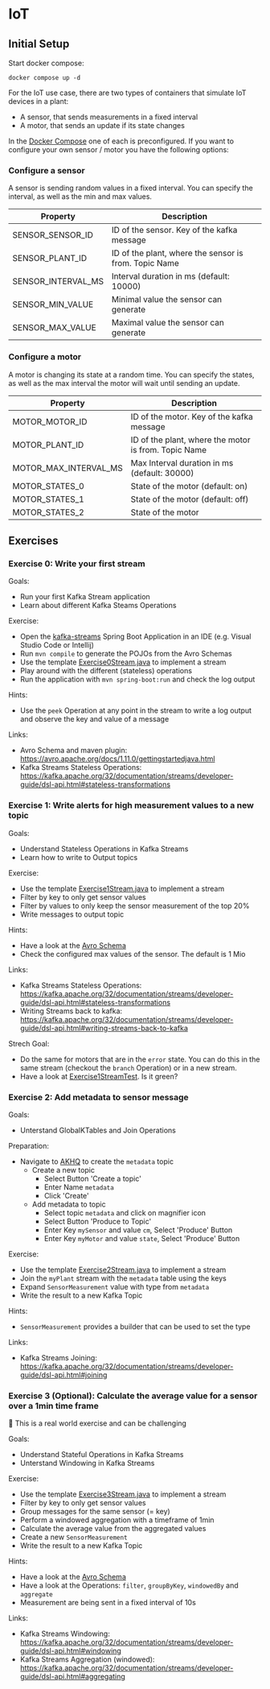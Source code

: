 # IoT

## Initial Setup

Start docker compose:

```
docker compose up -d
```

For the IoT use case, there are two types of containers that simulate IoT devices in a plant:

* A sensor, that sends measurements in a fixed interval
* A motor, that sends an update if its state changes

In the [Docker Compose](docker-compose.yml) one of each is preconfigured.
If you want to configure your own sensor / motor you have the following options:

### Configure a sensor

A sensor is sending random values in a fixed interval. You can specify the interval, as well as the min and max values.

| Property           | Description                                           |
|--------------------|-------------------------------------------------------|
| SENSOR_SENSOR_ID   | ID of the sensor. Key of the kafka message            |
| SENSOR_PLANT_ID    | ID of the plant, where the sensor is from. Topic Name |
| SENSOR_INTERVAL_MS | Interval duration in ms (default: 10000)              |
| SENSOR_MIN_VALUE   | Minimal value the sensor can generate                 |
| SENSOR_MAX_VALUE   | Maximal value the sensor can generate                 |

### Configure a motor

A motor is changing its state at a random time. You can specify the states, as well as the max interval the motor will wait until sending an update.

| Property              | Description                                          |
|-----------------------|------------------------------------------------------|
| MOTOR_MOTOR_ID        | ID of the motor. Key of the kafka message            |
| MOTOR_PLANT_ID        | ID of the plant, where the motor is from. Topic Name |
| MOTOR_MAX_INTERVAL_MS | Max Interval duration in ms (default: 30000)         |
| MOTOR_STATES_0        | State of the motor (default: on)                     |
| MOTOR_STATES_1        | State of the motor (default: off)                    |
| MOTOR_STATES_2        | State of the motor                                   |

## Exercises

### Exercise 0: Write your first stream

Goals:

* Run your first Kafka Stream application
* Learn about different Kafka Steams Operations

Exercise:

* Open the [kafka-streams](uc-iot/kafka-stream) Spring Boot Application in an IDE (e.g. Visual Studio Code or Intellij)
* Run `mvn compile` to generate the POJOs from the Avro Schemas
* Use the template [Exercise0Stream.java](uc-iot/kafka-stream/src/main/java/com/zuehlke/training/kafka/iot/stream/Exercise0Stream.java) to implement a stream
* Play around with the different (stateless) operations
* Run the application with `mvn spring-boot:run` and check the log output

Hints:

* Use the `peek` Operation at any point in the stream to write a log output and observe the key and value of a message

Links:

* Avro Schema and maven plugin: https://avro.apache.org/docs/1.11.0/gettingstartedjava.html
* Kafka Streams Stateless Operations: https://kafka.apache.org/32/documentation/streams/developer-guide/dsl-api.html#stateless-transformations

### Exercise 1: Write alerts for high measurement values to a new topic

Goals:

* Understand Stateless Operations in Kafka Streams
* Learn how to write to Output topics

Exercise:

* Use the template [Exercise1Stream.java](uc-iot/kafka-stream/src/main/java/com/zuehlke/training/kafka/iot/stream/Exercise1Stream.java) to implement a stream
* Filter by key to only get sensor values
* Filter by values to only keep the sensor measurement of the top 20%
* Write messages to output topic

Hints:

* Have a look at the [Avro Schema](uc-iot/kafka-stream/src/main/resources/avro/values.avsc)
* Check the configured max values of the sensor. The default is 1 Mio

Links:

* Kafka Streams Stateless Operations: https://kafka.apache.org/32/documentation/streams/developer-guide/dsl-api.html#stateless-transformations
* Writing Streams back to kafka: https://kafka.apache.org/32/documentation/streams/developer-guide/dsl-api.html#writing-streams-back-to-kafka

Strech Goal:

* Do the same for motors that are in the `error` state. You can do this in the same stream (checkout the `branch` Operation) or in a new stream.
* Have a look at [Exercise1StreamTest](uc-iot/kafka-stream/src/test/java/com/zuehlke/training/kafka/iot/stream/Exercise1StreamTest.java). Is it green?

### Exercise 2: Add metadata to sensor message

Goals:

* Unterstand GlobalKTables and Join Operations

Preparation:

* Navigate to [AKHQ](http://localhost:8080/ui/docker-kafka-server/topic) to create the `metadata` topic
  * Create a new topic
    * Select Button 'Create a topic'
    * Enter Name `metadata`
    * Click 'Create'
  * Add metadata to topic
    * Select topic `metadata` and click on magnifier icon
    * Select Button 'Produce to Topic'
    * Enter Key `mySensor` and value `cm`, Select 'Produce' Button
    * Enter Key `myMotor` and value `state`, Select 'Produce' Button
  
Exercise:

* Use the template [Exercise2Stream.java](uc-iot/kafka-stream/src/main/java/com/zuehlke/training/kafka/iot/stream/Exercise2Stream.java) to implement a stream
* Join the `myPlant` stream with the `metadata` table using the keys
* Expand `SensorMeasurement` value with type from `metadata`
* Write the result to a new Kafka Topic

Hints:

* `SensorMeasurement` provides a builder that can be used to set the type

Links:

* Kafka Streams Joining: https://kafka.apache.org/32/documentation/streams/developer-guide/dsl-api.html#joining

### Exercise 3 (Optional): Calculate the average value for a sensor over a 1min time frame

🔎 This is a real world exercise and can be challenging

Goals:

* Understand Stateful Operations in Kafka Streams
* Unterstand Windowing in Kafka Streams

Exercise:

* Use the template [Exercise3Stream.java](uc-iot/kafka-stream/src/main/java/com/zuehlke/training/kafka/iot/stream/Exercise3Stream.java) to implement a stream
* Filter by key to only get sensor values
* Group messages for the same sensor (= key)
* Perform a windowed aggregation with a timeframe of 1min
* Calculate the average value from the aggregated values
* Create a new `SensorMeasurement`
* Write the result to a new Kafka Topic

Hints:

* Have a look at the [Avro Schema](uc-iot/kafka-stream/src/main/resources/avro/values.avsc)
* Have a look at the Operations: `filter`, `groupByKey`, `windowedBy` and `aggregate`
* Measurement are being sent in a fixed interval of 10s

Links:

* Kafka Streams Windowing: https://kafka.apache.org/32/documentation/streams/developer-guide/dsl-api.html#windowing
* Kafka Streams Aggregation (windowed): https://kafka.apache.org/32/documentation/streams/developer-guide/dsl-api.html#aggregating

